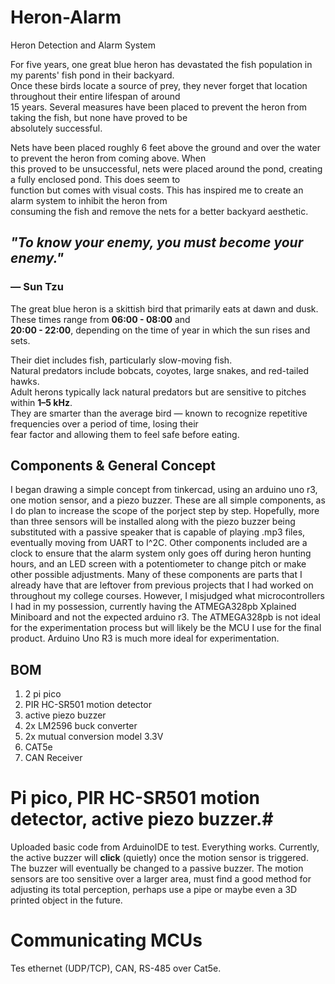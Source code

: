 # Heron-Alarm
Heron Detection and Alarm System


For five years, one great blue heron has devastated the fish population in my parents' fish pond in their backyard.  
Once these birds locate a source of prey, they never forget that location throughout their entire lifespan of around  
15 years. Several measures have been placed to prevent the heron from taking the fish, but none have proved to be  
absolutely successful.  

Nets have been placed roughly 6 feet above the ground and over the water to prevent the heron from coming above. When  
this proved to be unsuccessful, nets were placed around the pond, creating a fully enclosed pond. This does seem to  
function but comes with visual costs. This has inspired me to create an alarm system to inhibit the heron from  
consuming the fish and remove the nets for a better backyard aesthetic. 


## *"To know your enemy, you must become your enemy."*  
### — Sun Tzu

The great blue heron is a skittish bird that primarily eats at dawn and dusk. These times range from **06:00 - 08:00** and  
**20:00 - 22:00**, depending on the time of year in which the sun rises and sets.  

Their diet includes fish, particularly slow-moving fish.  
Natural predators include bobcats, coyotes, large snakes, and red-tailed hawks.  
Adult herons typically lack natural predators but are sensitive to pitches within **1–5 kHz**.  
They are smarter than the average bird — known to recognize repetitive frequencies over a period of time, losing their  
fear factor and allowing them to feel safe before eating.

## Components & General Concept ##
I began drawing a simple concept from tinkercad, using an arduino uno r3, one motion sensor, and a piezo buzzer. 
These are all simple components, as I do plan to increase the scope of the porject step by step. 
Hopefully, more than three sensors will be installed along with the piezo buzzer being substituted with a 
passive speaker that is capable of playing .mp3 files, eventually moving from UART to I^2C. 
Other components included are a clock to ensure that the alarm system only goes off during heron hunting hours, 
and an LED screen with a potentiometer to change pitch or make other possible adjustments. 
Many of these components are parts that I already have that are leftover from previous projects that I had worked
on throughout my college courses. However, I misjudged what microcontrollers I had in my possession, currently having
the ATMEGA328pb Xplained Miniboard and not the expected arduino r3. The ATMEGA328pb is not ideal for the experimentation
process but will likely be the MCU I use for the final product. Arduino Uno R3 is much more ideal for experimentation. 

## BOM ##

1. 2 pi pico 
2. PIR HC-SR501 motion detector
3. active piezo buzzer
4. 2x LM2596 buck converter 
5. 2x mutual conversion model 3.3V
6. CAT5e
7. CAN Receiver 


# Pi pico, PIR HC-SR501 motion detector, active piezo buzzer.#


Uploaded basic code from ArduinoIDE to test. Everything works. 
Currently, the active buzzer will **click** (quietly) once the motion sensor is triggered.
The buzzer will eventually be changed to a passive buzzer. The motion sensors are too sensitive over a larger area, 
must find a good method for adjusting its total perception, perhaps use a pipe or maybe even a 3D printed object in the 
future. 

#


# Communicating MCUs
Tes ethernet (UDP/TCP), CAN, RS-485 over Cat5e.  









